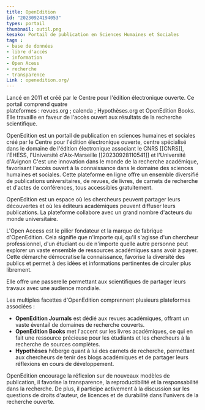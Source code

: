 ```yaml
---
title: OpenEdition
id: "20230924194053"
types: portail
thumbnail: outil.png
kesako: Portail de publication en Sciences Humaines et Sociales
tags : 
- base de données
- libre d'accés 
- information
- Open Acess
- recherche
- transparence
Link : openedition.org/
---
```


Lancé en 2011 et créé par le Centre pour l'édition électronique ouverte. 
Ce portail comprend quatre plateformes : revues.org ; calenda ; Hypothèses.org et OpenEdition Books. Elle travaille en faveur de l'accès ouvert aux résultats de la recherche scientifique.

OpenEdition est un portail de publication en sciences humaines et sociales créé par le Centre pour l'édition électronique ouverte, centre spécialisé dans le domaine de l'édition électronique associant le CNRS [[CNRS]], l'EHESS, l'Université d'Aix-Marseille [[20230928110541]] et l'Université d'Avignon
C'est une innovation dans le monde de la recherche académique, favorisant l'accès ouvert à la connaissance dans le domaine des sciences humaines et sociales. Cette plateforme en ligne offre un ensemble diversifié de publications universitaires, de revues, de livres, de carnets de recherche et d'actes de conférences, tous accessibles gratuitement.

OpenEdition est un espace où les chercheurs peuvent partager leurs découvertes et où les éditeurs académiques peuvent diffuser leurs publications. La plateforme collabore avec un grand nombre d'acteurs du monde universitaire.

L'Open Access est le pilier fondateur et la marque de fabrique d'OpenEdition. Cela signifie que n'importe qui, qu'il s'agisse d'un chercheur professionnel, d'un étudiant ou de n'importe quelle autre personne peut explorer un vaste ensemble de ressources académiques sans avoir à payer. Cette démarche démocratise la connaissance, favorise la diversité des publics et permet à des idées et informations pertinentes de circuler plus librement.

Elle offre une passerelle permettant aux scientifiques de partager leurs travaux avec une audience mondiale. 

Les multiples facettes d'OpenEdition comprennent plusieurs plateformes associées : 
- **OpenEdition Journals** est dédié aux revues académiques, offrant un vaste éventail de domaines de recherche couverts.
- **OpenEdition Books** met l'accent sur les livres académiques, ce qui en fait une ressource précieuse pour les étudiants et les chercheurs à la recherche de sources complètes.
- **Hypothèses** héberge quant à lui des carnets de recherche, permettant aux chercheurs de tenir des blogs académiques et de partager leurs réflexions en cours de développement.

OpenEdition encourage la réflexion sur de nouveaux modèles de publication, il favorise la transparence, la reproductibilité et la responsabilité dans la recherche. 
De plus, il participe activement à la discussion sur les questions de droits d'auteur, de licences et de durabilité dans l'univers de la recherche ouverte.